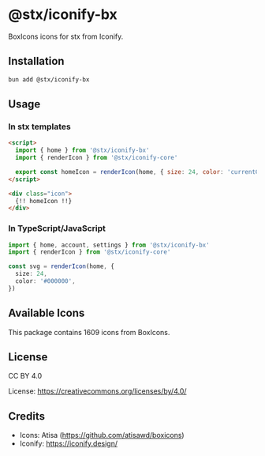 # @stx/iconify-bx

BoxIcons icons for stx from Iconify.

## Installation

```bash
bun add @stx/iconify-bx
```

## Usage

### In stx templates

```html
<script>
  import { home } from '@stx/iconify-bx'
  import { renderIcon } from '@stx/iconify-core'

  export const homeIcon = renderIcon(home, { size: 24, color: 'currentColor' })
</script>

<div class="icon">
  {!! homeIcon !!}
</div>
```

### In TypeScript/JavaScript

```typescript
import { home, account, settings } from '@stx/iconify-bx'
import { renderIcon } from '@stx/iconify-core'

const svg = renderIcon(home, {
  size: 24,
  color: '#000000',
})
```

## Available Icons

This package contains 1609 icons from BoxIcons.

## License

CC BY 4.0

License: https://creativecommons.org/licenses/by/4.0/

## Credits

- Icons: Atisa (https://github.com/atisawd/boxicons)
- Iconify: https://iconify.design/
